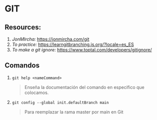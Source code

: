 # GIT

## Resources:

1. _JonMIrcha:_ https://jonmircha.com/git
2. _To practice:_ https://learngitbranching.js.org/?locale=es_ES
3. _To make a git ignore:_ https://www.toptal.com/developers/gitignore/

## Comandos

1. `git help <nameCommand>`

   > Enseña la documentación del comando en especifico que colocamos.

2. `git config --global init.defaultBranch main`
   > Para reemplazar la rama master por main en Git
